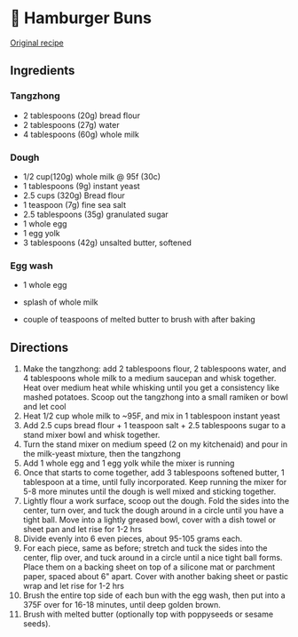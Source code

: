# 🍔 Hamburger Buns

[Original recipe](https://www.youtube.com/watch?v=gTGSUYMu6Ns)

## Ingredients

### Tangzhong

- 2 tablespoons (20g) bread flour
- 2 tablespoons (27g) water
- 4 tablespoons (60g) whole milk

### Dough

- 1/2 cup(120g) whole milk @ 95f (30c)
- 1 tablespoons (9g) instant yeast
- 2.5 cups (320g) Bread flour
- 1 teaspoon (7g) fine sea salt
- 2.5 tablespoons (35g) granulated sugar
- 1 whole egg
- 1 egg yolk
- 3 tablespoons (42g) unsalted butter, softened

### Egg wash

- 1 whole egg
- splash of whole milk

- couple of teaspoons of melted butter to brush with after baking

## Directions

1. Make the tangzhong: add 2 tablespoons flour, 2 tablespoons water, and 4
   tablespoons whole milk to a medium saucepan and whisk together. Heat over
   medium heat while whisking until you get a consistency like mashed potatoes.
   Scoop out the tangzhong into a small ramiken or bowl and let cool
2. Heat 1/2 cup whole milk to ~95F, and mix in 1 tablespoon instant yeast
3. Add 2.5 cups bread flour + 1 teaspoon salt + 2.5 tablespoons sugar to a stand
   mixer bowl and whisk together.
4. Turn the stand mixer on medium speed (2 on my kitchenaid) and pour in the
   milk-yeast mixture, then the tangzhong
5. Add 1 whole egg and 1 egg yolk while the mixer is running
6. Once that starts to come together, add 3 tablespoons softened butter, 1
   tablespoon at a time, until fully incorporated. Keep running the mixer for
   5-8 more minutes until the dough is well mixed and sticking together.
7. Lightly flour a work surface, scoop out the dough. Fold the sides into the
   center, turn over, and tuck the dough around in a circle until you have a
   tight ball. Move into a lightly greased bowl, cover with a dish towel or
   sheet pan and let rise for 1-2 hrs
8. Divide evenly into 6 even pieces, about 95-105 grams each.
9. For each piece, same as before; stretch and tuck the sides into the center,
   flip over, and tuck around in a circle until a nice tight ball forms. Place
   them on a backing sheet on top of a silicone mat or parchment paper, spaced
   about 6" apart. Cover with another baking sheet or pastic wrap and let rise
   for 1-2 hrs
10. Brush the entire top side of each bun with the egg wash, then put into a
    375F over for 16-18 minutes, until deep golden brown.
11. Brush with melted butter (optionally top with poppyseeds or sesame seeds).
